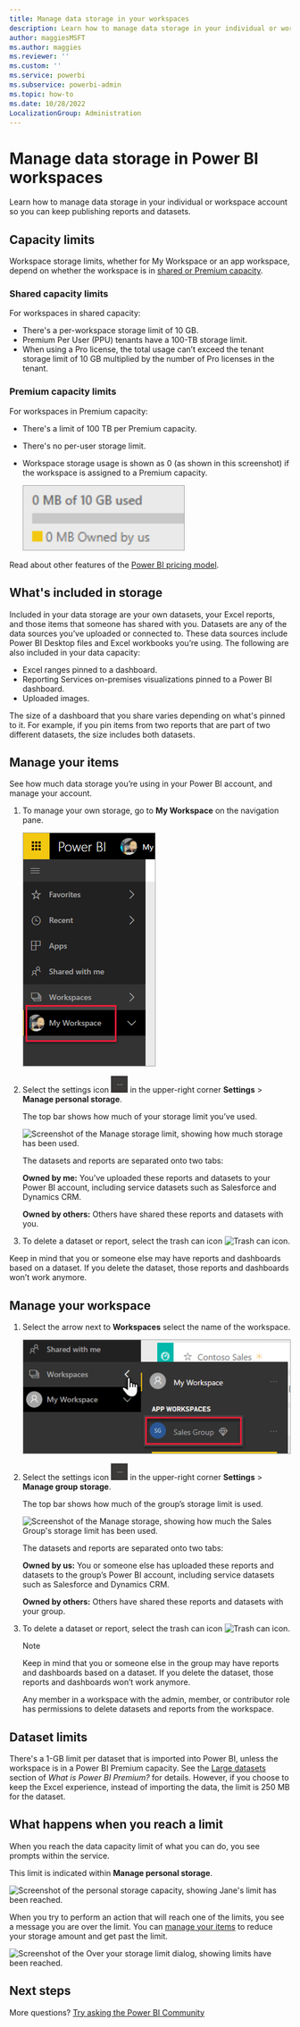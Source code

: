 ```yaml
---
title: Manage data storage in your workspaces
description: Learn how to manage data storage in your individual or workspace account to make sure you can continue to publish reports and datasets.
author: maggiesMSFT
ms.author: maggies
ms.reviewer: ''
ms.custom: ''
ms.service: powerbi
ms.subservice: powerbi-admin
ms.topic: how-to
ms.date: 10/28/2022
LocalizationGroup: Administration
---
```

# Manage data storage in Power BI workspaces

Learn how to manage data storage in your individual or workspace account so you can keep publishing reports and datasets.

## Capacity limits

Workspace storage limits, whether for My Workspace or an app workspace, depend on whether the workspace is in [shared or Premium capacity](../fundamentals/service-basic-concepts.md#capacities).

### Shared capacity limits

For workspaces in shared capacity:

- There's a per-workspace storage limit of 10 GB.
- Premium Per User (PPU) tenants have a 100-TB storage limit.
- When using a Pro license, the total usage can’t exceed the tenant storage limit of 10 GB multiplied by the number of Pro licenses in the tenant.

### Premium capacity limits

For workspaces in Premium capacity:

- There's a limit of 100 TB per Premium capacity.
- There's no per-user storage limit.
- Workspace storage usage is shown as 0 (as shown in this screenshot) if the workspace is assigned to a Premium capacity.

  ![Workspace storage usage in a Premium capacity](media/service-admin-manage-your-data-storage-in-power-bi/workspace-storage-usage-premium.png)

Read about other features of the [Power BI pricing model](https://powerbi.microsoft.com/pricing).

## What's included in storage

Included in your data storage are your own datasets, your Excel reports, and those items that someone has shared with you. Datasets are any of the data sources you’ve uploaded or connected to. These data sources include Power BI Desktop files and Excel workbooks you’re using. The following are also included in your data capacity:

- Excel ranges pinned to a dashboard.
- Reporting Services on-premises visualizations pinned to a Power BI dashboard.
- Uploaded images.

The size of a dashboard that you share varies depending on what's pinned to it. For example, if you pin items from two reports that are part of two different datasets, the size includes both datasets.

## Manage your items

See how much data storage you’re using in your Power BI account, and manage your account.

1. To manage your own storage, go to **My Workspace** on the navigation pane.

    ![Screenshot of the navigation pane with My Workspace called out.](media/service-admin-manage-your-data-storage-in-power-bi/power-bi-myworkspace.png)

2. Select the settings icon ![Settings icon](media/service-admin-manage-your-data-storage-in-power-bi/pbi_settingsicon.png) in the upper-right corner **Settings** > **Manage personal storage**.

    The top bar shows how much of your storage limit you’ve used.

    ![Screenshot of the Manage storage limit, showing how much storage has been used.](media/service-admin-manage-your-data-storage-in-power-bi/pbi_persnlstorage.png)

    The datasets and reports are separated onto two tabs:

    **Owned by me:** You’ve uploaded these reports and datasets to your Power BI account, including service datasets such as Salesforce and Dynamics CRM.  

    **Owned by others:** Others have shared these reports and datasets with you.
3. To delete a dataset or report, select the trash can icon ![Trash can icon](media/service-admin-manage-your-data-storage-in-power-bi/pbi_deleteicon.png).

Keep in mind that you or someone else may have reports and dashboards based on a dataset. If you delete the dataset, those reports and dashboards won’t work anymore.

## Manage your workspace

1. Select the arrow next to **Workspaces** select the name of the workspace.

    ![Screenshot of the Workspace selection, showing the Sales Group workspace.](media/service-admin-manage-your-data-storage-in-power-bi/power-bi-group-workspaces.png)

2. Select the settings icon ![Settings icon](media/service-admin-manage-your-data-storage-in-power-bi/pbi_settingsicon.png) in the upper-right corner **Settings** > **Manage group storage**.

    The top bar shows how much of the group’s storage limit is used.

    ![Screenshot of the Manage storage, showing how much the Sales Group's storage limit has been used.](media/service-admin-manage-your-data-storage-in-power-bi/pbi_groupstorage.png)

    The datasets and reports are separated onto two tabs:

    **Owned by us:** You or someone else has uploaded these reports and datasets to the group’s Power BI account, including service datasets such as Salesforce and Dynamics CRM.

    **Owned by others:** Others have shared these reports and datasets with your group.

3. To delete a dataset or report, select the trash can icon ![Trash can icon](media/service-admin-manage-your-data-storage-in-power-bi/pbi_deleteicon.png).

   > [!NOTE]
   > Keep in mind that you or someone else in the group may have reports and dashboards based on a dataset. If you delete the dataset, those reports and dashboards won’t work anymore.

   Any member in a workspace with the admin, member, or contributor role has permissions to delete datasets and reports from the workspace.

## Dataset limits

There's a 1-GB limit per dataset that is imported into Power BI, unless the workspace is in a Power BI Premium capacity. See the [Large datasets](../enterprise/service-premium-what-is.md#large-datasets) section of *What is Power BI Premium?* for details. However, if you choose to keep the Excel experience, instead of importing the data, the limit is 250 MB for the dataset.

## What happens when you reach a limit

When you reach the data capacity limit of what you can do, you see prompts within the service.

This limit is indicated within **Manage personal storage**.

 ![Screenshot of the personal storage capacity, showing Jane's limit has been reached.](media/service-admin-manage-your-data-storage-in-power-bi/manage-storage-limit2.png)

 When you try to perform an action that will reach one of the limits, you see a message you are over the limit. You can [manage your items](#manage-your-items) to reduce your storage amount and get past the limit.

 ![Screenshot of the Over your storage limit dialog, showing limits have been reached.](media/service-admin-manage-your-data-storage-in-power-bi/powerbi-pro-over-limit.png)

## Next steps

 More questions? [Try asking the Power BI Community](https://community.powerbi.com/)
